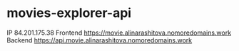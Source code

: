 # movies-explorer-api

IP  84.201.175.38
Frontend  https://movie.alinarashitova.nomoredomains.work
Backend  https://api.movie.alinarashitova.nomoredomains.work

